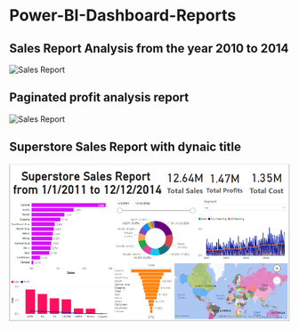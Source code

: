 # Power-BI-Dashboard-Reports

## Sales Report Analysis from the year 2010 to 2014

![Sales Report](https://github.com/daniel-obare/Power-BI-Dashboard-Reports/blob/main/dashboard.PNG)

## Paginated profit analysis report

![Sales Report](https://github.com/daniel-obare/Power-BI-Dashboard-Reports/blob/main/page%201.PNG)

## Superstore Sales Report with dynaic title

![Superstore overview](https://github.com/daniel-obare/Dashboard-Reports/blob/main/superstore_overview.PNG)
